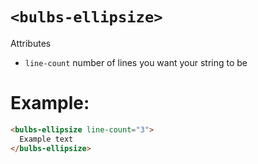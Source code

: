 # `<bulbs-ellipsize>`

Attributes
  * `line-count`  number of lines you want your string to be

# Example:

```html
<bulbs-ellipsize line-count="3">
  Example text
</bulbs-ellipsize>
```

